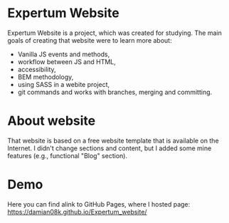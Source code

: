 # Expertum Website

Expertum Website is a project, which was created for studying.
The main goals of creating that website were to learn more about:

-   Vanilla JS events and methods,
-   workflow between JS and HTML,
-   accessibility,
-   BEM methodology,
-   using SASS in a webite project,
-   git commands and works with branches, merging and committing.

# About website

That website is based on a free website template that is available on the Internet.
I didn't change sections and content, but I added some mine features (e.g., functional "Blog" section).

# Demo

Here you can find alink to GitHub Pages, where I hosted page:
<https://damian08k.github.io/Expertum_website/>
